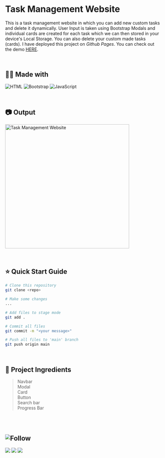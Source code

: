 # Task Management Website
This is a task management website in which you can add new custom tasks and delete it dynamically. User Input is taken using Bootstrap Modals and individual cards are created for each task which we can then stored in your device's Local Storage. You can also delete your custom made tasks (cards). I have deployed this project on _Github Pages_. You can check out the demo [HERE](https://rushabhkoradia.github.io/task_management_app/).

<br>

## 👨‍🍳 Made with ##
![HTML](https://img.shields.io/badge/HTML5-E34F26?style=for-the-badge&logo=html5&logoColor=white)
![Bootstrap](https://img.shields.io/badge/Bootstrap-563D7C?style=for-the-badge&logo=bootstrap&logoColor=white)
![JavaScript](https://img.shields.io/badge/JavaScript-323330?style=for-the-badge&logo=javascript&logoColor=F7DF1E)

<br>

## 📷 Output ##
<p><img src="https://github.com/rushabhkoradia/readme-assets/blob/main/task-management-website.gif" alt="Task Management Website" width="400"></p>

<br>

## ⭐ Quick Start Guide ##
```bash
# Clone this repository
git clone <repo>

# Make some changes
...

# Add files to stage mode
git add .

# Commit all files
git commit -m "<your message>"

# Push all files to 'main' branch
git push origin main
```

<br>

## 🍲 Project Ingredients ##
> Navbar <br>
> Modal <br>
> Card <br>
> Button <br>
> Search bar <br>
> Progress Bar <br>

<br>
<br>

## ![Follow](https://img.shields.io/static/v1?label=&message=👇+Feel+free+to+Follow+me+👇&color=blueviolet) ##
[<img src="https://img.shields.io/badge/LinkedIn-0077B5?style=for-the-badge&logo=linkedin&logoColor=white"/>](https://www.linkedin.com/in/rushabh-koradia/)
[<img src="https://img.shields.io/badge/Instagram-E4405F?style=for-the-badge&logo=instagram&logoColor=white"/>](https://instagram.com/fusiancode/)
[<img src="https://img.shields.io/badge/GitHub-100000?style=for-the-badge&logo=github&logoColor=white"/>](https://github.com/rushabhkoradia/)
